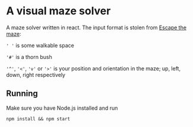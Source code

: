 # A visual maze solver

A maze solver written in react. 
The input format is stolen from [Escape the maze](https://www.codewars.com/kata/escape-the-maze):

`' '` is some walkable space

`'#'` is a thorn bush

`'^'`, `'<'`, `'v'` or `'>'` is your position and orientation in the maze; up, left, down, right respectively


## Running

Make sure you have Node.js installed and run

```npm install && npm start```